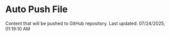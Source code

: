 # Auto Push File

Content that will be pushed to GitHub repository.
Last updated: 07/24/2025, 01:19:10 AM